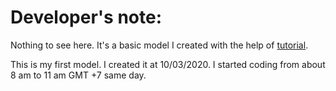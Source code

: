 # Developer's note:
Nothing to see here. It's a basic model I created with the help of [tutorial](https://machinelearningmastery.com/machine-learning-in-python-step-by-step/).

This is my first model. I created it at 10/03/2020. I started coding from about 8 am to 11 am GMT +7 same day.
